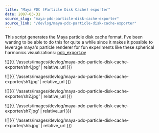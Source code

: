 ```yaml
---
title: "Maya PDC (Particle Disk Cache) exporter"
date: 2007-03-31
source_slug: "maya-pdc-particle-disk-cache-exporter"
source_link: "/devlog/maya-pdc-particle-disk-cache-exporter"
---
```


This script generates the Maya particle disk cache format. I've been wanting to be able to do this for quite a while since it makes it possible to leverage maya's particle renderer for fun experiments like these spherical harmonics visualizations: [pdc_export.py](http://drewskillman.com/scripts/pdc_export.py)

![]({{ '/assets/images/devlog/maya-pdc-particle-disk-cache-exporter/sh4.jpg' | relative_url }})

![]({{ '/assets/images/devlog/maya-pdc-particle-disk-cache-exporter/sh1.jpg' | relative_url }})

![]({{ '/assets/images/devlog/maya-pdc-particle-disk-cache-exporter/sh2.jpg' | relative_url }})

![]({{ '/assets/images/devlog/maya-pdc-particle-disk-cache-exporter/sh7.jpg' | relative_url }})

![]({{ '/assets/images/devlog/maya-pdc-particle-disk-cache-exporter/sh5.jpg' | relative_url }})
